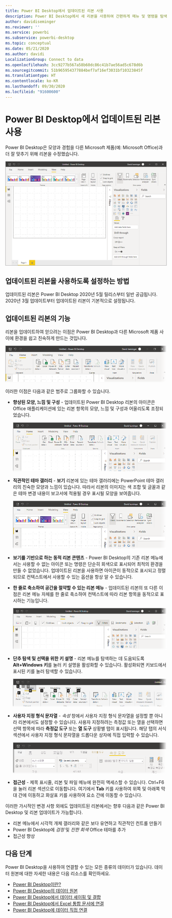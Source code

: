 ```yaml
---
title: Power BI Desktop에서 업데이트된 리본 사용
description: Power BI Desktop에서 새 리본을 사용하여 간편하게 메뉴 및 명령을 탐색
author: davidiseminger
ms.reviewer: ''
ms.service: powerbi
ms.subservice: powerbi-desktop
ms.topic: conceptual
ms.date: 05/21/2020
ms.author: davidi
LocalizationGroup: Connect to data
ms.openlocfilehash: 3cc9277b567a58b60dc86c41b7ae56ad5c678d6b
ms.sourcegitcommit: 51b965954377884bef7af16ef3031bf10323845f
ms.translationtype: HT
ms.contentlocale: ko-KR
ms.lasthandoff: 09/30/2020
ms.locfileid: "91600600"
---
```

# <a name="use-the-updated-ribbon-in-power-bi-desktop"></a>Power BI Desktop에서 업데이트된 리본 사용

Power BI Desktop은 모양과 경험을 다른 Microsoft 제품(예: Microsoft Office)과 더 잘 맞추기 위해 리본을 수정했습니다.

![Power BI Desktop의 새 리본](media/desktop-ribbon/desktop-ribbon-02.png)

## <a name="how-to-enable-the-updated-ribbon"></a>업데이트된 리본을 사용하도록 설정하는 방법

업데이트된 리본은 Power BI Desktop 2020년 5월 릴리스부터 일반 공급됩니다. 2020년 3월 업데이트부터 업데이트된 리본이 기본적으로 설정됩니다. 

## <a name="features-of-the-updated-ribbon"></a>업데이트된 리본의 기능

리본을 업데이트하여 얻으려는 이점은 Power BI Desktop과 다른 Microsoft 제품 사이에 환경을 쉽고 친숙하게 만드는 것입니다. 

![Power BI Desktop 리본의 클로즈업을 보여 주는 스크린샷.](media/desktop-ribbon/desktop-ribbon-03.png)

이러한 이점은 다음과 같은 범주로 그룹화할 수 있습니다.

* **향상된 모양, 느낌 및 구성** - 업데이트된 Power BI Desktop 리본의 아이콘은 Office 애플리케이션에 있는 리본 항목의 모양, 느낌 및 구성과 어울리도록 조정되었습니다.

    ![향상된 모양과 느낌](media/desktop-ribbon/desktop-ribbon-04.png)

* **직관적인 테마 갤러리** - **보기** 리본에 있는 테마 갤러리에는 PowerPoint 테마 갤러리의 친숙한 모양과 느낌이 있습니다. 따라서 리본의 이미지는 색 조합 및 글꼴과 같은 테마 변경 내용이 보고서에 적용될 경우 표시될 모양을 보여줍니다. 

    ![개선된 테마](media/desktop-ribbon/desktop-ribbon-05.png)

* **보기를 기반으로 하는 동적 리본 콘텐츠** - Power BI Desktop의 기존 리본 메뉴에서는 사용할 수 없는 아이콘 또는 명령은 단순히 회색으로 표시되어 최적의 환경을 만들 수 없었습니다. 업데이트된 리본을 사용하면 아이콘이 동적으로 표시되고 정렬되므로 컨텍스트에서 사용할 수 있는 옵션을 항상 알 수 있습니다.

* **한 줄로 축소하여 공간을 절약할 수 있는 리본 메뉴** - 업데이트된 리본의 또 다른 이점은 리본 메뉴 자체를 한 줄로 축소하여 컨텍스트에 따라 리본 항목을 동적으로 표시하는 기능입니다. 

    ![축소된 리본](media/desktop-ribbon/desktop-ribbon-06.png)

* **단추 탐색 및 선택을 위한 키 설명** - 리본 메뉴를 탐색하는 데 도움되도록 **Alt+Windows 키**를 눌러 키 설명을 활성화할 수 있습니다. 활성화되면 키보드에서 표시된 키를 눌러 탐색할 수 있습니다.

    ![키 설명](media/desktop-ribbon/desktop-ribbon-07.png)

* **사용자 지정 형식 문자열** - *속성* 창에서 사용자 지정 형식 문자열을 설정할 뿐 아니라 리본에서도 설정할 수 있습니다. 사용자 지정하려는 측정값 또는 열을 선택하면 선택 항목에 따라 **측정값 도구** 또는 **열 도구** 상황별 탭이 표시됩니다. 해당 탭의 서식 섹션에서 사용자 지정 형식 문자열을 드롭다운 상자에 직접 입력할 수 있습니다.

    ![사용자 지정 형식 문자열](media/desktop-ribbon/desktop-ribbon-08.png)

* **접근성** - 제목 표시줄, 리본 및 파일 메뉴에 완전히 액세스할 수 있습니다. Ctrl+F6을 눌러 리본 섹션으로 이동합니다. 여기에서 **Tab** 키를 사용하여 위쪽 및 아래쪽 막대 간에 이동하고 화살표 키를 사용하여 요소 간에 이동할 수 있습니다.


이러한 가시적인 변경 사항 외에도 업데이트된 리본에서는 향후 다음과 같은 Power BI Desktop 및 리본 업데이트가 가능합니다.

* 리본 메뉴에서 시각적 개체 갤러리와 같은 보다 유연하고 직관적인 컨트롤 만들기
* Power BI Desktop에 *검정* 및 *진한 회색* Office 테마를 추가
* 접근성 향상


## <a name="next-steps"></a>다음 단계
Power BI Desktop을 사용하여 연결할 수 있는 모든 종류의 데이터가 있습니다. 데이터 원본에 대한 자세한 내용은 다음 리소스를 확인하세요.

* [Power BI Desktop이란?](../fundamentals/desktop-what-is-desktop.md)
* [Power BI Desktop의 데이터 원본](../connect-data/desktop-data-sources.md)
* [Power BI Desktop에서 데이터 셰이핑 및 결합](../connect-data/desktop-shape-and-combine-data.md)
* [Power BI Desktop에서 Excel 통합 문서에 연결](../connect-data/desktop-connect-excel.md)   
* [Power BI Desktop에 데이터 직접 연결](../connect-data/desktop-enter-data-directly-into-desktop.md)   
